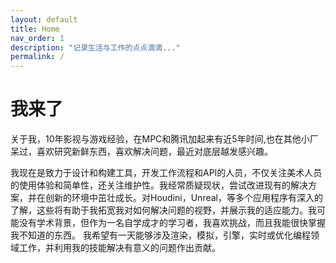 ```yaml
---
layout: default
title: Home
nav_order: 1
description: "记录生活与工作的点点滴滴..."
permalink: /
---
```


# 我来了


关于我，10年影视与游戏经验，在MPC和腾讯加起来有近5年时间,也在其他小厂呆过，喜欢研究新鲜东西，喜欢解决问题，最近对底层越发感兴趣。

我现在是致力于设计和构建工具，开发工作流程和API的人员，不仅关注美术人员的使用体验和简单性，还关注维护性。我经常质疑现状，尝试改进现有的解决方案，并在创新的环境中茁壮成长。对Houdini，Unreal，等多个应用程序有深入的了解，这些将有助于我拓宽我对如何解决问题的视野，并展示我的适应能力。我可能没有学术背景，但作为一名自学成才的学习者，我喜欢挑战，而且我能很快掌握我不知道的东西。
我希望有一天能够涉及渲染，模拟，引擎，实时或优化编程领域工作，并利用我的技能解决有意义的问题作出贡献。